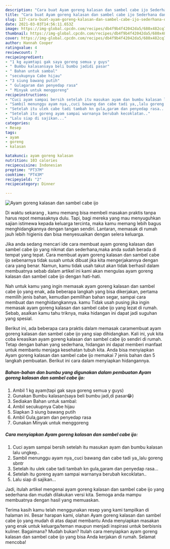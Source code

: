 ```yaml
---
description: "Cara buat Ayam goreng kalasan dan sambel cabe ijo Sederhana dan Mudah Dibuat"
title: "Cara buat Ayam goreng kalasan dan sambel cabe ijo Sederhana dan Mudah Dibuat"
slug: 127-cara-buat-ayam-goreng-kalasan-dan-sambel-cabe-ijo-sederhana-dan-mudah-dibuat
date: 2021-03-03T14:56:11.653Z
image: https://img-global.cpcdn.com/recipes/db4f9b4f42042da5/680x482cq70/ayam-goreng-kalasan-dan-sambel-cabe-ijo-foto-resep-utama.jpg
thumbnail: https://img-global.cpcdn.com/recipes/db4f9b4f42042da5/680x482cq70/ayam-goreng-kalasan-dan-sambel-cabe-ijo-foto-resep-utama.jpg
cover: https://img-global.cpcdn.com/recipes/db4f9b4f42042da5/680x482cq70/ayam-goreng-kalasan-dan-sambel-cabe-ijo-foto-resep-utama.jpg
author: Hannah Cooper
ratingvalue: 4
reviewcount: 7
recipeingredient:
- "1 kg ayamtapi gak saya goreng semua y guys"
- " Bumbu kalasansaya beli bumbu jadidi pasar"
- " Bahan untuk sambal"
- "secukupnya Cabe hijau"
- "3 siung bawang putih"
- " Gulagaram dan penyedap rasa"
- " Minyak untuk menggoreng"
recipeinstructions:
- "Cuci ayam sampai bersih setelah itu masukan ayam dan bumbu kalasan lalu ungkep.."
- "Sambil menunggu ayam nya,,cuci bawang dan cabe tadi ya,,lalu goreng sbntr"
- "Setelah itu ulek cabe tadi tambah kn gula,garam dan penyedap rasa..."
- "Setelah itu goreng ayam sampai warnanya berubah kecoklatan.."
- "Lalu siap di sajikan..."
categories:
- Resep
tags:
- ayam
- goreng
- kalasan

katakunci: ayam goreng kalasan 
nutrition: 103 calories
recipecuisine: Indonesian
preptime: "PT37M"
cooktime: "PT43M"
recipeyield: "2"
recipecategory: Dinner

---
```



![Ayam goreng kalasan dan sambel cabe ijo](https://img-global.cpcdn.com/recipes/db4f9b4f42042da5/680x482cq70/ayam-goreng-kalasan-dan-sambel-cabe-ijo-foto-resep-utama.jpg)

Di waktu  sekarang , kamu memang bisa membeli masakan praktis tanpa harus repot memasaknya dulu. Tapi, bagi mereka yang mau menyuguhkan sajian istimewa kepada keluarga tercinta, maka kamu memang lebih bagus menghidangkannya dengan tangan sendiri. Lantaran, memasak di rumah jauh lebih higienis dan bisa menyesuaikan dengan selera keluarga.

Jika anda sedang mencari ide cara membuat ayam goreng kalasan dan sambel cabe ijo yang nikmat dan sederhana,maka anda sudah berada di tempat yang tepat. Cara membuat ayam goreng kalasan dan sambel cabe ijo  sebenarnya tidak susah untuk dibuat jika kita mengerjakannya dengan cara yang benar. Namun, kamu tidak usah takut akan tidak berhasil dalam membuatnya 
sebab dalam artikel ini kami akan mengulas ayam goreng kalasan dan sambel cabe ijo dengan hati-hati.  



Nah untuk kamu yang ingin memasak ayam goreng kalasan dan sambel cabe ijo yang enak, ada beberapa langkah yang bisa dikerjakan, pertama memilih jenis bahan, kemudian pemilihan bahan segar, sampai cara membuat dan menghidangkannya. kamu Tidak usah pusing jika ingin memasak ayam goreng kalasan dan sambel cabe ijo yang lezat di rumah. Sebab, asalkan kamu  tahu triknya, maka hidangan ini dapat jadi suguhan yang spesial.

Berikut ini, ada beberapa cara praktis  dalam memasak caramembuat ayam goreng kalasan dan sambel cabe ijo yang siap dihidangkan. Kali ini, yuk kita coba kreasikan ayam goreng kalasan dan sambel cabe ijo sendiri di rumah. Tetap dengan bahan yang sederhana, hidangan ini dapat memberi manfaat untuk membantu menjaga kesehatan tubuh kita. Anda bisa menyiapkan Ayam goreng kalasan dan sambel cabe ijo memakai 7 jenis bahan dan 5 langkah pembuatan. Berikut ini cara dalam menyiapkan hidangannya.

<!--inarticleads1-->

##### Bahan-bahan dan bumbu yang digunakan dalam pembuatan Ayam goreng kalasan dan sambel cabe ijo:

1. Ambil 1 kg ayam(tapi gak saya goreng semua y guys)
1. Gunakan  Bumbu kalasan(saya beli bumbu jadi,di pasar😂)
1. Sediakan  Bahan untuk sambal:
1. Ambil secukupnya Cabe hijau
1. Siapkan 3 siung bawang putih
1. Ambil  Gula,garam dan penyedap rasa
1. Gunakan  Minyak untuk menggoreng




<!--inarticleads2-->

##### Cara menyiapkan Ayam goreng kalasan dan sambel cabe ijo:

1. Cuci ayam sampai bersih setelah itu masukan ayam dan bumbu kalasan lalu ungkep..
1. Sambil menunggu ayam nya,,cuci bawang dan cabe tadi ya,,lalu goreng sbntr
1. Setelah itu ulek cabe tadi tambah kn gula,garam dan penyedap rasa...
1. Setelah itu goreng ayam sampai warnanya berubah kecoklatan..
1. Lalu siap di sajikan...




Jadi, itulah artikel mengenai  ayam goreng kalasan dan sambel cabe ijo  yang sederhana dan mudah dilakukan versi kita. Semoga anda mampu membuatnya dengan hasil yang memuaskan. 

Terima kasih kamu telah menggunakan resep yang kami tampilkan di halaman ini. Besar harapan kami, olahan  Ayam goreng kalasan dan sambel cabe ijo yang mudah di atas dapat membantu Anda menyiapkan masakan yang enak untuk keluarga/teman maupun menjadi inspirasi untuk berbisnis kuliner. Bagaimana? Mudah bukan? Itulah cara menyiapkan ayam goreng kalasan dan sambel cabe ijo yang bisa Anda kerjakan di rumah. Selamat mencoba!

